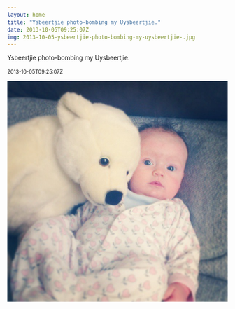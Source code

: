 ```yaml
---
layout: home
title: "Ysbeertjie photo-bombing my Uysbeertjie."
date: 2013-10-05T09:25:07Z
img: 2013-10-05-ysbeertjie-photo-bombing-my-uysbeertjie-.jpg
---
```


Ysbeertjie photo-bombing my Uysbeertjie.

<small>2013-10-05T09:25:07Z</small>

![Ysbeertjie photo-bombing my Uysbeertjie.](2013-10-05-ysbeertjie-photo-bombing-my-uysbeertjie-.jpg)
